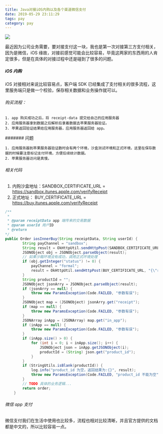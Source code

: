 ```yaml
---
title: Java对接iOS内购以及各个渠道微信支付
date: 2019-05-29 23:11:29
tags: pay
category: pay 
---
```


![](jvm-Java对接iOS内购以及各个渠道微信支付/pay.png)

最近因为公司业务需要，要对接支付这一块，我也是第一次对接第三方支付相关，因为是微信，iOS 缘故，对接前感觉可能会比较容易，毕竟这两家的东西用的人肯定很多，但是在具体的对接过程中还是碰到了很多的问题。

<!-- more -->

##### iOS 内购

iOS 对接相对来说比较容易点，客户端 SDK 已经集成了支付相关的很多流程，这里服务端只是做一个校验，保存相关数据和业务操作就可以。

###### 购买流程：
```
1. app 购买成功之后，将 receipt-data 提交给自己的应用服务器
2. 应用服务器拿到数据之后解析后拿着数据去苹果服务器验证。
3. 苹果返回验证结果给应用服务器，应用服务器返回给 app。
```
####### 问题
```
1. 应用服务器到苹果服务器验证数时会有两个环境，沙盒测试环境和正式环境，这里在保存数据的时候要注意标记支付环境，方便后续统计数据。
2. 苹果服务器访问是真慢。

```
###### 相关代码

> 
1. 内购沙盒地址：SANDBOX_CERTIFICATE_URL = https://sandbox.itunes.apple.com/verifyReceipt
2. 正式地址：    BUY_CERTIFICATE_URL = https://buy.itunes.apple.com/verifyReceipt

``` java
/**
 * 
 * @param receiptData app 端传来的交易数据
 * @param userId 用户ID
 * @return 
*/
public Order iosInnerBuy(String receiptData, String userId) {
        String payChannel = "sandbox";
        String result = OkHttpUtil.sendHttpPost(SANDBOX_CERTIFICATE_URL, "{\"receipt-data\":\"" + receiptData + "\"}");
        JSONObject obj = JSONObject.parseObject(result);
        // 如果沙箱环境没有成功，调用正式环境处理
        if (obj.getInteger("status") != 0) {
            payChannel = "formal";
            result = OkHttpUtil.sendHttpPost(BUY_CERTIFICATE_URL, "{\"receipt-data\":\"" + receiptData + "\"}");
        }
        String productId = "";
        JSONObject jsonArry = JSONObject.parseObject(result);
        if (jsonArry == null) {
            throw new ParamsException(Code.FAILED, "参数有误");
        }
        JSONObject map = (JSONObject) jsonArry.get("receipt");
        if (map == null) {
            throw new ParamsException(Code.FAILED, "参数有误");
        }
        JSONArray inApp = (JSONArray) map.get("in_app");
        if (inApp == null) {
            throw new ParamsException(Code.FAILED, "参数有误");
        }
        if (inApp.size() > 0) {
            for (int i = 0; i < inApp.size(); i++) {
                JSONObject json = inApp.getJSONObject(i);
                productId = (String) json.get("product_id");
            }
        }
        if (StringUtils.isBlank(productId)) {
            log.info("product_id 为空，返回结果为:{}", result);
            throw new ParamsException(Code.FAILED, "product_id 不能为空");
        }
        // TODO 具体的业务逻辑...
        return order;
    }

```

###### 微信 app 支付

微信支付我们在生活中使用也比较多，流程也相对比较清晰，并且官方提供的文档都是中文的，所以比较容易一点。
